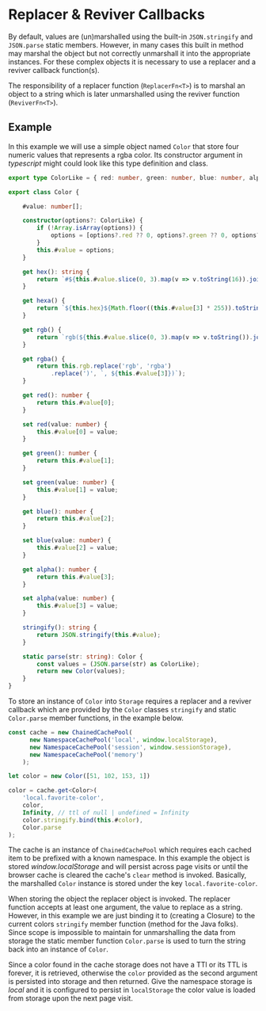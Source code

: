 # Replacer & Reviver Callbacks

By default, values are (un)marshalled using the built-in `JSON.stringify` and `JSON.parse` static members. However, in 
many cases this built in method may marshal the object but not correctly unmarshall it into the appropriate instances.
For these complex objects it is necessary to use a replacer and a reviver callback function(s). 

The responsibility of a replacer function (`ReplacerFn<T>`) is to marshal an object to a string which is later 
unmarshalled using the reviver function (`ReviverFn<T>`).

## Example

In this example we will use a simple object named `Color` that store four numeric values that represents a rgba color.
Its constructor argument in _typescript_ might could look like this type definition and class.

```typescript
export type ColorLike = { red: number, green: number, blue: number, alpha: number } | [number, number, number, number];

export class Color {

    #value: number[];

    constructor(options?: ColorLike) {
        if (!Array.isArray(options)) {
            options = [options?.red ?? 0, options?.green ?? 0, options?.blue ?? 0, options?.alpha ?? 1]
        }
        this.#value = options;
    }

    get hex(): string {
        return `#${this.#value.slice(0, 3).map(v => v.toString(16)).join('')}`
    }

    get hexa() {
        return `${this.hex}${Math.floor((this.#value[3] * 255)).toString(16)}`
    }

    get rgb() {
        return `rgb(${this.#value.slice(0, 3).map(v => v.toString()).join(', ')})`;
    }

    get rgba() {
        return this.rgb.replace('rgb', 'rgba')
            .replace(')', `, ${this.#value[3]})`);
    }

    get red(): number {
        return this.#value[0];
    }

    set red(value: number) {
        this.#value[0] = value;
    }

    get green(): number {
        return this.#value[1];
    }

    set green(value: number) {
        this.#value[1] = value;
    }

    get blue(): number {
        return this.#value[2];
    }

    set blue(value: number) {
        this.#value[2] = value;
    }

    get alpha(): number {
        return this.#value[3];
    }

    set alpha(value: number) {
        this.#value[3] = value;
    }

    stringify(): string {
        return JSON.stringify(this.#value);
    }

    static parse(str: string): Color {
        const values = (JSON.parse(str) as ColorLike);
        return new Color(values);
    }
}
```

To store an instance of `Color` into `Storage` requires a replacer and a reviver callback which are provided by the 
`Color` classes `stringify` and static `Color.parse` member functions, in the example below. 

```typescript
const cache = new ChainedCachePool(
      new NamespaceCachePool('local', window.localStorage),
      new NamespaceCachePool('session', window.sessionStorage),
      new NamespaceCachePool('memory')
    );

let color = new Color([51, 102, 153, 1])

color = cache.get<Color>(
    'local.favorite-color',
    color,
    Infinity, // ttl of null | undefined = Infinity
    color.stringify.bind(this.#color),
    Color.parse
);
```

The cache is an instance of `ChainedCachePool` which requires each cached item to be prefixed with a known namespace. In
this example the object is stored _window.localStorage_ and will persist across page visits or until the browser cache is
cleared the cache's `clear` method is invoked. Basically, the marshalled `Color` instance is stored under the key `local.favorite-color`.

When storing the object the replacer object is invoked. The replacer function accepts at least one argument, the value to 
replace as a string. However, in this example we are just binding it to (creating a Closure) to the current colors `stringify`
member function (method for the Java folks). Since scope is impossible to maintain for unmarshalling the data from storage
the static member function `Color.parse` is used to turn the string back into an instance of `Color`.

Since a color found in the cache storage does not have a TTl or its TTL is forever, it is retrieved, otherwise the `color`
provided as the second argument is persisted into storage and then returned. Give the namespace storage is _local_ and it 
is configured to persist in `localStorage` the color value is loaded from storage upon the next page visit.

